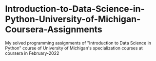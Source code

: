 # Introduction-to-Data-Science-in-Python-University-of-Michigan-Coursera-Assignments
My solved programming assignments of "Introduction to Data Science in Python" course of University of Michigan's specialization courses at coursera in February-2022
